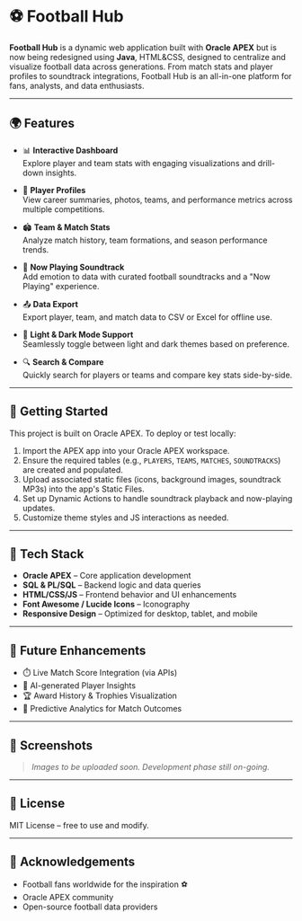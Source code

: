 # ⚽ Football Hub

**Football Hub** is a dynamic web application built with **Oracle APEX** but is now being redesigned using **Java**, HTML&CSS, designed to centralize and visualize football data across generations. From match stats and player profiles to soundtrack integrations, Football Hub is an all-in-one platform for fans, analysts, and data enthusiasts.

---

## 🌍 Features

- 📊 **Interactive Dashboard**  
  Explore player and team stats with engaging visualizations and drill-down insights.

- 👤 **Player Profiles**  
  View career summaries, photos, teams, and performance metrics across multiple competitions.

- 🏟️ **Team & Match Stats**  
  Analyze match history, team formations, and season performance trends.

- 🎵 **Now Playing Soundtrack**  
  Add emotion to data with curated football soundtracks and a "Now Playing" experience.

- 📤 **Data Export**  
  Export player, team, and match data to CSV or Excel for offline use.

- 🌙 **Light & Dark Mode Support**  
  Seamlessly toggle between light and dark themes based on preference.

- 🔍 **Search & Compare**  
  Quickly search for players or teams and compare key stats side-by-side.

---

## 🚀 Getting Started

This project is built on Oracle APEX. To deploy or test locally:

1. Import the APEX app into your Oracle APEX workspace.
2. Ensure the required tables (e.g., `PLAYERS`, `TEAMS`, `MATCHES`, `SOUNDTRACKS`) are created and populated.
3. Upload associated static files (icons, background images, soundtrack MP3s) into the app's Static Files.
4. Set up Dynamic Actions to handle soundtrack playback and now-playing updates.
5. Customize theme styles and JS interactions as needed.

---

## 📂 Tech Stack

- **Oracle APEX** – Core application development
- **SQL & PL/SQL** – Backend logic and data queries
- **HTML/CSS/JS** – Frontend behavior and UI enhancements
- **Font Awesome / Lucide Icons** – Iconography
- **Responsive Design** – Optimized for desktop, tablet, and mobile

---

## 🎯 Future Enhancements

- ⏱️ Live Match Score Integration (via APIs)
- 🧠 AI-generated Player Insights
- 🏆 Award History & Trophies Visualization
- 🧮 Predictive Analytics for Match Outcomes

---

## 📸 Screenshots

> _Images to be uploaded soon. Development phase still on-going._

---

## 📄 License

MIT License – free to use and modify.

---

## 🙌 Acknowledgements

- Football fans worldwide for the inspiration ⚽  
- Oracle APEX community  
- Open-source football data providers  
